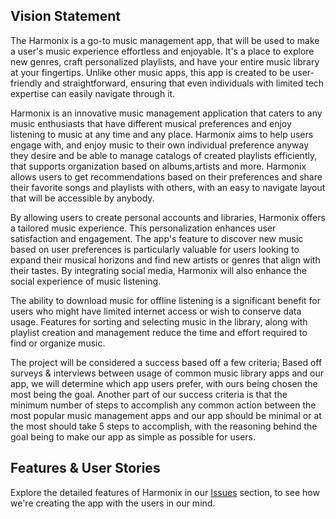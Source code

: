 ## Vision Statement

The Harmonix is a go-to music management app, that will be used to make a user's music experience effortless and enjoyable. It's a place to explore new genres, craft personalized playlists, and have your entire music library at your fingertips. Unlike other music apps, this app is created to be user-friendly and straightforward, ensuring that even individuals with limited tech expertise can easily navigate through it.

Harmonix is an innovative music management application that caters to any music enthusiasts that have different musical preferences and enjoy listening to music at any time and any place. Harmonix aims to help users engage with, and enjoy music to their own individual preference anyway they desire and be able to manage catalogs of created playlists efficiently, that supports organization based on albums,artists and more. Harmonix allows users to get recommendations based on their preferences and share their favorite songs and playlists with others, with an easy to navigate layout that will be accessible by anybody.

By allowing users to create personal accounts and libraries, Harmonix offers a tailored music experience. This personalization enhances user satisfaction and engagement. The app's feature to discover new music based on user preferences is particularly valuable for users looking to expand their musical horizons and find new artists or genres that align with their tastes. By integrating social media, Harmonix will also enhance the social experience of music listening.

The ability to download music for offline listening is a significant benefit for users who might have limited internet access or wish to conserve data usage. Features for sorting and selecting music in the library, along with playlist creation and management reduce the time and effort required to find or organize music.

The project will be considered a success based off a few criteria; Based off surveys & interviews between usage of common music library apps and our app, we will determine which app users prefer, with ours being chosen the most being the goal. Another part of our success criteria is that the minimum number of steps to accomplish any common action between the most popular music management apps and our app should be minimal or at the most should take 5 steps to accomplish, with the reasoning behind the goal being to make our app as simple as possible for users.

## Features & User Stories

Explore the detailed features of Harmonix in our [Issues](https://code.cs.umanitoba.ca/comp3350-winter2024/spectacular6-a01-6/-/issues) section, to see how we're creating the app with the users in our mind.
